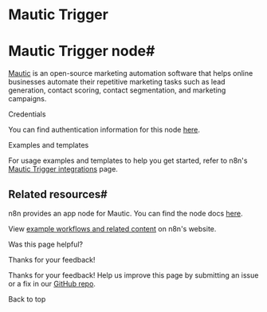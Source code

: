 # Mautic Trigger

[ ](https://github.com/n8n-io/n8n-docs/edit/main/docs/integrations/builtin/trigger-nodes/n8n-nodes-base.mautictrigger.md "Edit this page")

# Mautic Trigger node#

[Mautic](https://www.mautic.org/) is an open-source marketing automation software that helps online businesses automate their repetitive marketing tasks such as lead generation, contact scoring, contact segmentation, and marketing campaigns.

Credentials

You can find authentication information for this node [here](../../credentials/mautic/).

Examples and templates

For usage examples and templates to help you get started, refer to n8n's [Mautic Trigger integrations](https://n8n.io/integrations/mautic-trigger/) page.

## Related resources#

n8n provides an app node for Mautic. You can find the node docs [here](../../app-nodes/n8n-nodes-base.mautic/).

View [example workflows and related content](https://n8n.io/integrations/mautic/) on n8n's website.

Was this page helpful? 

Thanks for your feedback! 

Thanks for your feedback! Help us improve this page by submitting an issue or a fix in our [GitHub repo](https://github.com/n8n-io/n8n-docs). 

Back to top 
